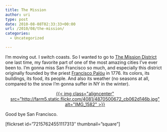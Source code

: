 ```yaml
---
title: The Mission
author: uri
type: post
date: 2010-08-08T02:33:33+00:00
url: /2010/08/the-mission/
categories:
  - Uncategorized

---
```

I&#8217;m moving out. I switch coasts. So I wanted to go to [The Mission District][1] one last time, my favorite part of one of the most amazing cities I&#8217;ve ever been to. I&#8217;m gonna miss San Francisco so much, and especially this district originally founded by the priest [Francisco Palóu][2] in 1776. Its colors, its buildings, its food, its people. And also its weather (no seasons at all, compared to the snow I&#8217;m gonna suffer in NY in the winter).

<p style="text-align: center;">
  <a class="flickr-image aligncenter" title="IMG_1582" href="http://www.flickr.com/photos/enochrooted/4870500672/">{{< img class="aligncenter" src="http://farm5.static.flickr.com/4081/4870500672_cb062d146b.jpg" alt="IMG_1582" >}}</a>
</p>

Good bye San Francisco.

[flickrset id=&#8221;72157624551117313&#8243; thumbnail=&#8221;square&#8221;]

 [1]: http://en.wikipedia.org/wiki/Mission_District,_San_Francisco
 [2]: http://en.wikipedia.org/wiki/Francisco_Pal%C3%B3u
